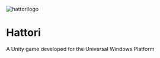 ![hattorilogo](https://user-images.githubusercontent.com/22448079/45596239-c842be00-b9b0-11e8-9499-a4b556ec29cf.png)


# Hattori
A Unity game developed for the Universal Windows Platform
